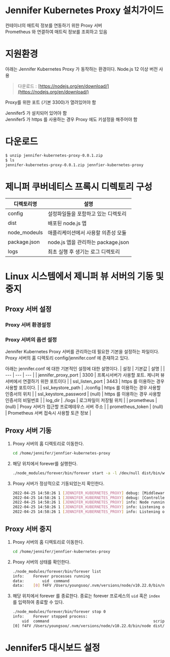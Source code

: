 # Jennifer Kubernetes Proxy 설치가이드

컨테이너의 매트릭 정보를 연동하기 위한 Proxy 서버  
Prometheus 와 연결하여 매트릭 정보를 조회하고 있음  

# 지원환경
아래는 Jennifer Kubernetes Proxy 가 동작하는 환경이다.
Node.js 12 이상 버전 사용
> 다운로드 : [https://nodejs.org/en/download/](https://nodejs.org/en/download/)

Proxy를 위한 포트 (기본 3300)가 열려있어야 함

Jennifer5 가 설치되어 있어야 함  
Jennifer5 가 https 를 사용하는 경우 Proxy 에도 키설정을 해주어야 함

# 다운로드


```sh
$ unzip jennifer-kubernetes-proxy-0.0.1.zip
$ ls 
jennifer-kubernetes-proxy-0.0.1.zip jennfier-kubernetes-proxy
```

# 제니퍼 쿠버네티스 프록시 디렉토리 구성
| 디렉토리명 | 설명|
| --- | --- |
| config | 설정파일들을 포함하고 있는 디렉토리 |
| dist | 배포된 node.js 앱 |
| node_modeuls | 애플리케이션에서 사용할 의존성 모듈 |
| package.json | node.js 앱을 관리하는 package.json |
| logs | 최초 실행 후 생기는 로그 디렉토리 |

# Linux 시스템에서 제니퍼 뷰 서버의 기동 및 중지

## Proxy 서버 설정
### Proxy 서버 환경설정 
<!-- // 환경변수 설정 -->
### Proxy 서버의 옵션 설정
Jennifer Kubernetes Proxy 서버를 관리하는데 필요한 기본을 설정하는 파일이다.  
Proxy 서버의 홈 디렉토리 config/jennifer.conf 에 존재하고 있다.  
<!-- 환경설정 파일에서 위치와 파일명을 변경할 수 있다.  -->
아래는 jennifer.conf 에 대한 기본적인 설정에 대한 설명이다.
| 설정 | 기본값 | 설명 |
| --- | --- | --- |
| jennifer_proxy_port | 3300 | 프록시서버가 사용할 포트. 제니퍼 뷰서버에서 연결하기 위한 포트이다 |
| ssl_listen_port | 3443 | https 를 이용하는 경우 사용할 포트이다. |
| ssl_keystore_path | ./config | https 를 이용하는 경우 사용할 인증서의 위치 |
| ssl_keystore_password | (null) | https 를 이용하는 경우 사용할 인증서의 비밀번호 |
| log_dir | ./logs | 로그파일이 저장될 위치 |
| prometheus | (null) | Proxy 서버가 접근할 프로메테우스 서버 주소 |
| prometheus_token | (null) | Prometheus 서버 접속시 사용할 토큰 정보 |

## Proxy 서버 기동
1. Proxy 서버의 홈 디렉토리로 이동한다.
    ```sh
    cd /home/jennifer/jennfier-kubernetes-proxy
    ```
2. 해당 위치에서 forever를 실행한다.
    ```sh
    ./node_modules/forever/bin/forever start -a -l /dev/null dist/bin/www
    ```
3. Proxy 서버가 정상적으로 기동되었는지 확인한다.
    ```sh
    2022-04-25 14:58:26 1 [JENNIFER_KUBERNETES_PROXY] debug: [Middleware Loaded]:TokenVerifyMiddleware
    2022-04-25 14:58:26 1 [JENNIFER_KUBERNETES_PROXY] debug: [Controller Loaded]:TestController,PodsController,NodesController
    2022-04-25 14:58:26 1 [JENNIFER_KUBERNETES_PROXY] info: Node running on [dev] mode
    2022-04-25 14:58:26 1 [JENNIFER_KUBERNETES_PROXY] info: Listening on port 3300
    2022-04-25 14:58:26 1 [JENNIFER_KUBERNETES_PROXY] info: Listening on port 3443
    ```

## Proxy 서버 중지
1. Proxy 서버의 홈 디렉토리로 이동한다.
    ```sh
    cd /home/jennifer/jennfier-kubernetes-proxy

2. Proxy 서버의 상태를 확인한다.
    ```sh
    ./node_modules/forever/bin/forever list
    info:    Forever processes running
    data:        uid  command                                              script          forever pid   id logfile   uptime
    data:    [0] f4FV /Users/youngsoo/.nvm/versions/node/v10.22.0/bin/node dist/bin/www.js 39671   39695    /dev/null 0:0:0:8.132
    ```

3. 해당 위치에서 forever 를 종료한다.
    종료는 forever 프로세스의 `uid` 혹은 `index` 를 입력하여 종료할 수 있다.
    ```sh
    ./node_modules/forever/bin/forever stop 0
    info:    Forever stopped process:
        uid  command                                              script          forever pid   id logfile   uptime
    [0] f4FV /Users/youngsoo/.nvm/versions/node/v10.22.0/bin/node dist/bin/www.js 39671   39695    /dev/null 0:0:2:11.355999999999995
    ```


# Jennifer5 대시보드 설정